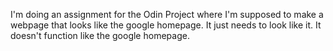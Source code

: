 I'm doing an assignment for the Odin Project where I'm supposed to make a webpage that looks like the google homepage. It just needs to look like it. It doesn't function like the google homepage.